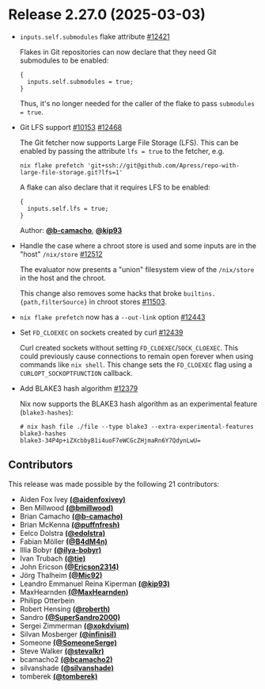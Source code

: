 # Release 2.27.0 (2025-03-03)

- `inputs.self.submodules` flake attribute [#12421](https://github.com/NixOS/nix/pull/12421)

  Flakes in Git repositories can now declare that they need Git submodules to be enabled:
  ```
  {
    inputs.self.submodules = true;
  }
  ```
  Thus, it's no longer needed for the caller of the flake to pass `submodules = true`.

- Git LFS support [#10153](https://github.com/NixOS/nix/pull/10153) [#12468](https://github.com/NixOS/nix/pull/12468)

  The Git fetcher now supports Large File Storage (LFS). This can be enabled by passing the attribute `lfs = true` to the fetcher, e.g.
  ```console
  nix flake prefetch 'git+ssh://git@github.com/Apress/repo-with-large-file-storage.git?lfs=1'
  ```

  A flake can also declare that it requires LFS to be enabled:
  ```
  {
    inputs.self.lfs = true;
  }
  ```

  Author: [**@b-camacho**](https://github.com/b-camacho), [**@kip93**](https://github.com/kip93)

- Handle the case where a chroot store is used and some inputs are in the "host" `/nix/store` [#12512](https://github.com/NixOS/nix/pull/12512)

  The evaluator now presents a "union" filesystem view of the `/nix/store` in the host and the chroot.

  This change also removes some hacks that broke `builtins.{path,filterSource}` in chroot stores [#11503](https://github.com/NixOS/nix/issues/11503).

- `nix flake prefetch` now has a `--out-link` option [#12443](https://github.com/NixOS/nix/pull/12443)

- Set `FD_CLOEXEC` on sockets created by curl [#12439](https://github.com/NixOS/nix/pull/12439)

  Curl created sockets without setting `FD_CLOEXEC`/`SOCK_CLOEXEC`. This could previously cause connections to remain open forever when using commands like `nix shell`. This change sets the `FD_CLOEXEC` flag using a `CURLOPT_SOCKOPTFUNCTION` callback.

- Add BLAKE3 hash algorithm [#12379](https://github.com/NixOS/nix/pull/12379)

  Nix now supports the BLAKE3 hash algorithm as an experimental feature (`blake3-hashes`):

  ```console
  # nix hash file ./file --type blake3 --extra-experimental-features blake3-hashes
  blake3-34P4p+iZXcbbyB1i4uoF7eWCGcZHjmaRn6Y7QdynLwU=
  ```

## Contributors

This release was made possible by the following 21 contributors:

- Aiden Fox Ivey [**(@aidenfoxivey)**](https://github.com/aidenfoxivey)
- Ben Millwood [**(@bmillwood)**](https://github.com/bmillwood)
- Brian Camacho [**(@b-camacho)**](https://github.com/b-camacho)
- Brian McKenna [**(@puffnfresh)**](https://github.com/puffnfresh)
- Eelco Dolstra [**(@edolstra)**](https://github.com/edolstra)
- Fabian Möller [**(@B4dM4n)**](https://github.com/B4dM4n)
- Illia Bobyr [**(@ilya-bobyr)**](https://github.com/ilya-bobyr)
- Ivan Trubach [**(@tie)**](https://github.com/tie)
- John Ericson [**(@Ericson2314)**](https://github.com/Ericson2314)
- Jörg Thalheim [**(@Mic92)**](https://github.com/Mic92)
- Leandro Emmanuel Reina Kiperman [**(@kip93)**](https://github.com/kip93)
- MaxHearnden [**(@MaxHearnden)**](https://github.com/MaxHearnden)
- Philipp Otterbein
- Robert Hensing [**(@roberth)**](https://github.com/roberth)
- Sandro [**(@SuperSandro2000)**](https://github.com/SuperSandro2000)
- Sergei Zimmerman [**(@xokdvium)**](https://github.com/xokdvium)
- Silvan Mosberger [**(@infinisil)**](https://github.com/infinisil)
- Someone [**(@SomeoneSerge)**](https://github.com/SomeoneSerge)
- Steve Walker [**(@stevalkr)**](https://github.com/stevalkr)
- bcamacho2 [**(@bcamacho2)**](https://github.com/bcamacho2)
- silvanshade [**(@silvanshade)**](https://github.com/silvanshade)
- tomberek [**(@tomberek)**](https://github.com/tomberek)
